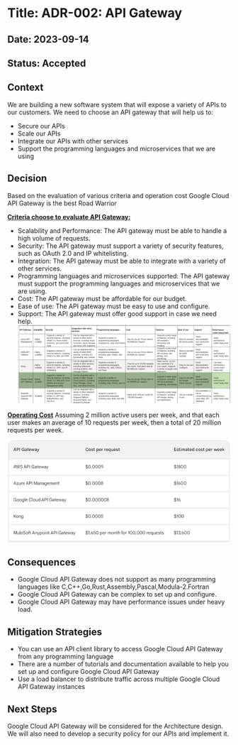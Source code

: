# Title: ADR-002: API Gateway

## Date: 2023-09-14

## Status: Accepted

## Context

We are building a new software system that will expose a variety of APIs to our customers. We need to choose an API gateway that will help us to:

* Secure our APIs
* Scale our APIs
* Integrate our APIs with other services
* Support the programming languages and microservices that we are using

## Decision

Based on the evaluation of various criteria and operation cost Google Cloud API Gateway is the best Road Warrior

<b><u>Criteria choose to evaluate API Gateway:</u></b>

* Scalability and Performance: The API gateway must be able to handle a high volume of requests.
* Security: The API gateway must support a variety of security features, such as OAuth 2.0 and IP whitelisting.
* Integration: The API gateway must be able to integrate with a variety of other services.
* Programming languages and microservices supported: The API gateway must support the programming languages and microservices that we are using.
* Cost: The API gateway must be affordable for our budget.
* Ease of use: The API gateway must be easy to use and configure.
* Support: The API gateway must offer good support in case we need help.
![API Gateway Comparison](../.media/APIGatewayComparison.png)

<b><u>Operating Cost</u></b>
Assuming 2 million active users per week, and that each user makes an average of 10 requests per week, then a total of 20 million requests per week.

![API Gateway Cost analysis](../.media/APIGatewayCostAnalysis.PNG)

## Consequences

* Google Cloud API Gateway does not support as many programming languages like C,C++,Go,Rust,Assembly,Pascal,Modula-2.Fortran
* Google Cloud API Gateway can be complex to set up and configure.
* Google Cloud API Gateway may have performance issues under heavy load.

## Mitigation Strategies

* You can use an API client library to access Google Cloud API Gateway from any programming language
* There are a number of tutorials and documentation available to help you set up and configure Google Cloud API Gateway
* Use a load balancer to distribute traffic across multiple Google Cloud API Gateway instances

## Next Steps

Google Cloud API Gateway will be considered for the Architecture design. We will also need to develop a security policy for our APIs and implement it.
